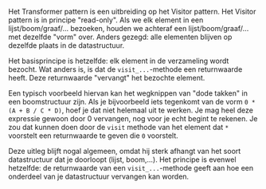 Het Transformer pattern is een uitbreiding op het Visitor pattern.
Het Visitor pattern is in principe "read-only".
Als we elk element in een lijst/boom/graaf/... bezoeken, houden we achteraf een lijst/boom/graaf/... met dezelfde "vorm" over.
Anders gezegd: alle elementen blijven op dezelfde plaats in de datastructuur.

Het basisprincipe is hetzelfde: elk element in de verzameling wordt bezocht.
Wat anders is, is dat de `visit_...`-methode een returnwaarde heeft.
Deze returnwaarde "vervangt" het bezochte element.

Een typisch voorbeeld hiervan kan het wegknippen van "dode takken" in een boomstructuur zijn. Als je bijvoorbeeld iets tegenkomt van de vorm `0 * (A + B / C * D)`, hoef je dat niet helemaal uit te werken. Je mag heel deze expressie gewoon door 0 vervangen, nog voor je echt begint te rekenen. Je zou dat kunnen doen door de `visit` methode van het element dat `*` voorstelt een returnwaarde te geven die `0` voorstelt.

Deze uitleg blijft nogal algemeen, omdat hij sterk afhangt van het soort datastructuur dat je doorloopt (lijst, boom,...). Het principe is evenwel hetzelfde: de returnwaarde van een `visit_...`-methode geeft aan hoe een onderdeel van je datastructuur vervangen kan worden.

